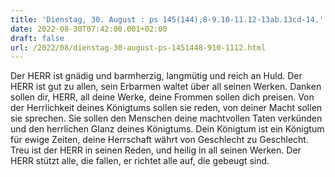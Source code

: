 ```yaml
---
title: 'Dienstag, 30. August : ps 145(144),8-9.10-11.12-13ab.13cd-14.'
date: 2022-08-30T07:42:00.001+02:00
draft: false
url: /2022/08/dienstag-30-august-ps-1451448-910-1112.html
---
```


Der HERR ist gnädig und barmherzig, langmütig und reich an Huld. Der HERR ist gut zu allen, sein Erbarmen waltet über all seinen Werken. Danken sollen dir, HERR, all deine Werke, deine Frommen sollen dich preisen. Von der Herrlichkeit deines Königtums sollen sie reden, von deiner Macht sollen sie sprechen. Sie sollen den Menschen deine machtvollen Taten verkünden und den herrlichen Glanz deines Königtums. Dein Königtum ist ein Königtum für ewige Zeiten, deine Herrschaft währt von Geschlecht zu Geschlecht. Treu ist der HERR in seinen Reden, und heilig in all seinen Werken. Der HERR stützt alle, die fallen, er richtet alle auf, die gebeugt sind.